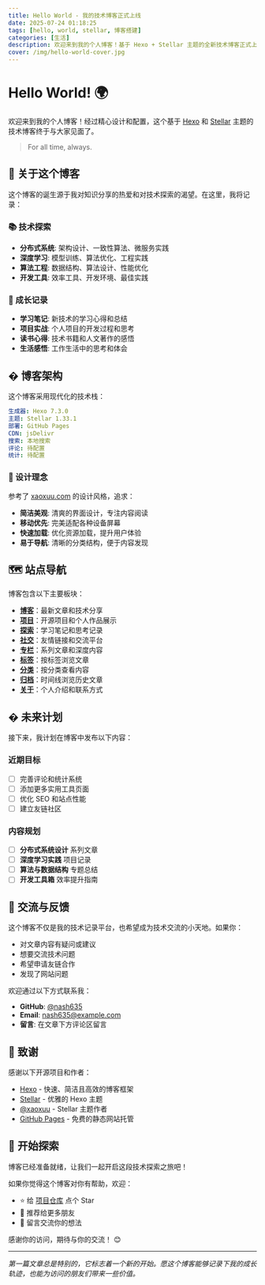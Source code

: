 ```yaml
---
title: Hello World - 我的技术博客正式上线
date: 2025-07-24 01:18:25
tags: [hello, world, stellar, 博客搭建]
categories: [生活]
description: 欢迎来到我的个人博客！基于 Hexo + Stellar 主题的全新技术博客正式上线，在这里分享技术心得与生活感悟。
cover: /img/hello-world-cover.jpg
---
```


# Hello World! 🌍

欢迎来到我的个人博客！经过精心设计和配置，这个基于 [Hexo](https://hexo.io/) 和 [Stellar](https://xaoxuu.com/wiki/stellar/) 主题的技术博客终于与大家见面了。

> For all time, always.

## 🎯 关于这个博客

这个博客的诞生源于我对知识分享的热爱和对技术探索的渴望。在这里，我将记录：

### 📚 技术探索
- **分布式系统**: 架构设计、一致性算法、微服务实践
- **深度学习**: 模型训练、算法优化、工程实践
- **算法工程**: 数据结构、算法设计、性能优化
- **开发工具**: 效率工具、开发环境、最佳实践

### 🌱 成长记录
- **学习笔记**: 新技术的学习心得和总结
- **项目实战**: 个人项目的开发过程和思考
- **读书心得**: 技术书籍和人文著作的感悟
- **生活感悟**: 工作生活中的思考和体会

## �️ 博客架构

这个博客采用现代化的技术栈：

```yaml
生成器: Hexo 7.3.0
主题: Stellar 1.33.1
部署: GitHub Pages
CDN: jsDelivr
搜索: 本地搜索
评论: 待配置
统计: 待配置
```

### 🎨 设计理念

参考了 [xaoxuu.com](https://xaoxuu.com) 的设计风格，追求：
- **简洁美观**: 清爽的界面设计，专注内容阅读
- **移动优先**: 完美适配各种设备屏幕
- **快速加载**: 优化资源加载，提升用户体验
- **易于导航**: 清晰的分类结构，便于内容发现

## 🗺️ 站点导航

博客包含以下主要板块：

- **[博客](/)**：最新文章和技术分享
- **[项目](/wiki/)**：开源项目和个人作品展示
- **[探索](/notes/)**：学习笔记和思考记录
- **[社交](/friends/)**：友情链接和交流平台
- **[专栏](/topic/)**：系列文章和深度内容
- **[标签](/tags/)**：按标签浏览文章
- **[分类](/categories/)**：按分类查看内容
- **[归档](/archives/)**：时间线浏览历史文章
- **[关于](/about/)**：个人介绍和联系方式

## � 未来计划

接下来，我计划在博客中发布以下内容：

### 近期目标
- [ ] 完善评论和统计系统
- [ ] 添加更多实用工具页面
- [ ] 优化 SEO 和站点性能
- [ ] 建立友链社区

### 内容规划
- [ ] **分布式系统设计** 系列文章
- [ ] **深度学习实践** 项目记录
- [ ] **算法与数据结构** 专题总结
- [ ] **开发工具箱** 效率提升指南

## 💬 交流与反馈

这个博客不仅是我的技术记录平台，也希望成为技术交流的小天地。如果你：

- 对文章内容有疑问或建议
- 想要交流技术问题
- 希望申请友链合作
- 发现了网站问题

欢迎通过以下方式联系我：

- **GitHub**: [@nash635](https://github.com/nash635)
- **Email**: nash635@example.com
- **留言**: 在文章下方评论区留言

## 🙏 致谢

感谢以下开源项目和作者：

- [Hexo](https://hexo.io/) - 快速、简洁且高效的博客框架
- [Stellar](https://github.com/xaoxuu/hexo-theme-stellar) - 优雅的 Hexo 主题
- [@xaoxuu](https://github.com/xaoxuu) - Stellar 主题作者
- [GitHub Pages](https://pages.github.com/) - 免费的静态网站托管

## 🎉 开始探索

博客已经准备就绪，让我们一起开启这段技术探索之旅吧！

如果你觉得这个博客对你有帮助，欢迎：
- ⭐ 给 [项目仓库](https://github.com/nash635/nash635.github.io) 点个 Star
- 🔗 推荐给更多朋友
- 💬 留言交流你的想法

感谢你的访问，期待与你的交流！ 😊

---

*第一篇文章总是特别的，它标志着一个新的开始。愿这个博客能够记录下我的成长轨迹，也能为访问的朋友们带来一些价值。*
